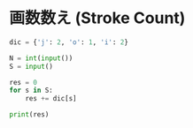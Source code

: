 # 画数数え (Stroke Count)

```python
dic = {'j': 2, 'o': 1, 'i': 2}

N = int(input())
S = input()

res = 0
for s in S:
    res += dic[s]

print(res)
```
